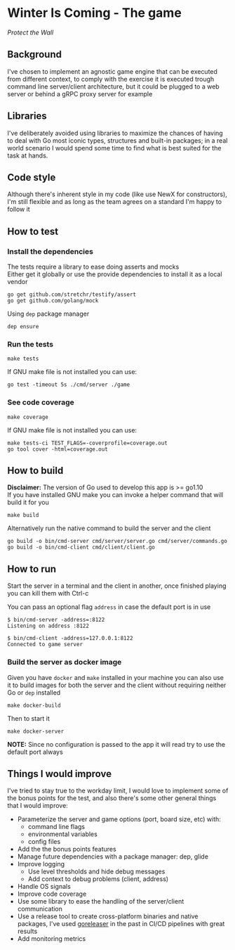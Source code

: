 # Winter Is Coming - The game
_Protect the Wall_

## Background
I've chosen to implement an agnostic game engine that can be executed from different context, to comply with the exercise it is executed trough command line server/client architecture, but it could be plugged to a web server or behind a gRPC proxy server for example

## Libraries
I've deliberately avoided using libraries to maximize the chances of having to deal with Go most iconic types, structures and built-in packages; in a real world scenario I would spend some time to find what is best suited for the task at hands.

## Code style
Although there's inherent style in my code (like use NewX for constructors), I'm still flexible and as long as the team agrees on a standard I'm happy to follow it

## How to test
### Install the dependencies
The tests require a library to ease doing asserts and mocks  
Either get it globally or use the provide dependencies to install it as a local vendor  
```
go get github.com/stretchr/testify/assert
go get github.com/golang/mock
```
Using `dep` package manager  
```
dep ensure
```
### Run the tests
```
make tests
```
If GNU make file is not installed you can use:
```
go test -timeout 5s ./cmd/server ./game
```
### See code coverage
```
make coverage
```
If GNU make file is not installed you can use:
```
make tests-ci TEST_FLAGS=-coverprofile=coverage.out
go tool cover -html=coverage.out
```

## How to build  
**Disclaimer:** The version of Go used to develop this app is >= go1.10  
If you have installed GNU make you can invoke a helper command that will build it for you  
```
make build
```
Alternatively run the native command to build the server and the client
```
go build -o bin/cmd-server cmd/server/server.go cmd/server/commands.go
go build -o bin/cmd-client cmd/client/client.go
```

## How to run
Start the server in a terminal and the client in another, once finished playing you can kill them with Ctrl-c

You can pass an optional flag `address` in case the default port is in use
```
$ bin/cmd-server -address=:8122
Listening on address :8122

$ bin/cmd-client -address=127.0.0.1:8122
Connected to game server
```

### Build the server as docker image
Given you have `docker` and `make` installed in your machine you can also use it to build images for both the server and the client without requiring neither Go or `dep` installed

```
make docker-build
```
Then to start it
```
make docker-server
```
**NOTE:** Since no configuration is passed to the app it will read try to use the default port always

## Things I would improve
I've tried to stay true to the workday limit, I would love to implement some of the bonus points for the test, and also there's some other general things that I would improve:

* Parameterize the server and game options (port, board size, etc) with:
    - command line flags
    - environmental variables
    - config files 
* Add the the bonus points features
* Manage future dependencies with a package manager: dep, glide
* Improve logging
    - Use level thresholds and hide debug messages
    - Add context to debug problems (client, address)
* Handle OS signals
* Improve code coverage
* Use some library to ease the handling of the server/client communication
* Use a release tool to create cross-platform binaries and native packages, I've used [goreleaser](https://github.com/goreleaser/goreleaser) in the past in CI/CD pipelines with great results
* Add monitoring metrics
